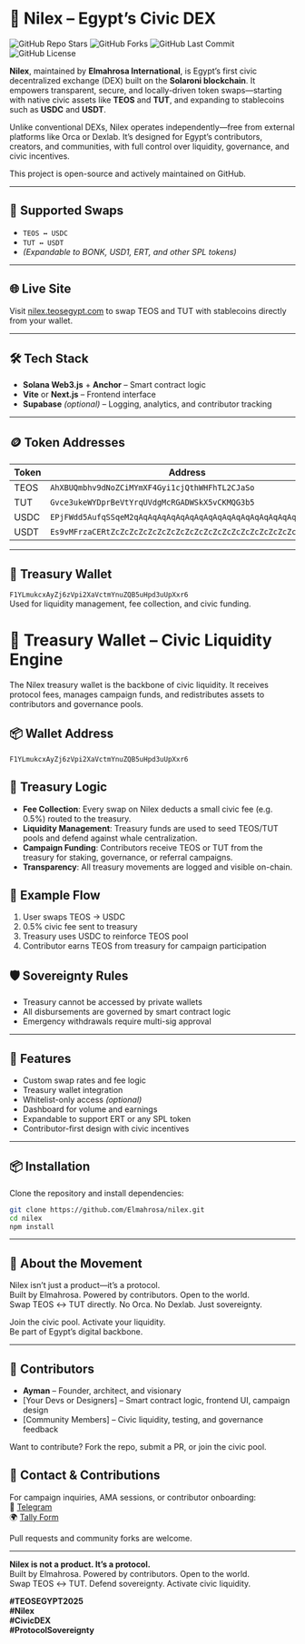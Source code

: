 # 🌊 Nilex – Egypt’s Civic DEX
![GitHub Repo Stars](https://img.shields.io/github/stars/Elmahrosa/Nilex?style=social)
![GitHub Forks](https://img.shields.io/github/forks/Elmahrosa/Nilex?style=social)
![GitHub Last Commit](https://img.shields.io/github/last-commit/Elmahrosa/Nilex)
![GitHub License](https://img.shields.io/github/license/Elmahrosa/Nilex)

**Nilex**, maintained by **Elmahrosa International**, is Egypt’s first civic decentralized exchange (DEX) built on the **Solaroni blockchain**. It empowers transparent, secure, and locally-driven token swaps—starting with native civic assets like **TEOS** and **TUT**, and expanding to stablecoins such as **USDC** and **USDT**.

Unlike conventional DEXs, Nilex operates independently—free from external platforms like Orca or Dexlab. It’s designed for Egypt’s contributors, creators, and communities, with full control over liquidity, governance, and civic incentives.

This project is open-source and actively maintained on GitHub.

---

## 🔁 Supported Swaps

- `TEOS ↔ USDC`  
- `TUT ↔ USDT`  
- *(Expandable to BONK, USD1, ERT, and other SPL tokens)*

---

## 🌐 Live Site

Visit [nilex.teosegypt.com](https://nilex.teosegypt.com) to swap TEOS and TUT with stablecoins directly from your wallet.

---

## 🛠️ Tech Stack

- **Solana Web3.js** + **Anchor** – Smart contract logic  
- **Vite** or **Next.js** – Frontend interface  
- **Supabase** *(optional)* – Logging, analytics, and contributor tracking

---

## 🪙 Token Addresses

| Token | Address |
|-------|---------|
| TEOS  | `AhXBUQmbhv9dNoZCiMYmXF4Gyi1cjQthWHFhTL2CJaSo`  
| TUT   | `Gvce3ukeWYDprBeVtYrqUVdgMcRGADWSkX5vCKMQG3b5`  
| USDC  | `EPjFWdd5AufqSSqeM2qAqAqAqAqAqAqAqAqAqAqAqAqAqAqAqAqAqAqAqAq`  
| USDT  | `Es9vMFrzaCERtZcZcZcZcZcZcZcZcZcZcZcZcZcZcZcZcZcZcZcZcZcZc`  

---

## 🔐 Treasury Wallet

`F1YLmukcxAyZj6zVpi2XaVctmYnuZQB5uHpd3uUpXxr6`  
Used for liquidity management, fee collection, and civic funding.

# 🔐 Treasury Wallet – Civic Liquidity Engine

The Nilex treasury wallet is the backbone of civic liquidity. It receives protocol fees, manages campaign funds, and redistributes assets to contributors and governance pools.

## 📦 Wallet Address

`F1YLmukcxAyZj6zVpi2XaVctmYnuZQB5uHpd3uUpXxr6`

## 🧠 Treasury Logic

- **Fee Collection**: Every swap on Nilex deducts a small civic fee (e.g. 0.5%) routed to the treasury.
- **Liquidity Management**: Treasury funds are used to seed TEOS/TUT pools and defend against whale centralization.
- **Campaign Funding**: Contributors receive TEOS or TUT from the treasury for staking, governance, or referral campaigns.
- **Transparency**: All treasury movements are logged and visible on-chain.

## 🔄 Example Flow

1. User swaps TEOS → USDC  
2. 0.5% civic fee sent to treasury  
3. Treasury uses USDC to reinforce TEOS pool  
4. Contributor earns TEOS from treasury for campaign participation

## 🛡️ Sovereignty Rules

- Treasury cannot be accessed by private wallets  
- All disbursements are governed by smart contract logic  
- Emergency withdrawals require multi-sig approval

---
## 🚀 Features

- Custom swap rates and fee logic  
- Treasury wallet integration  
- Whitelist-only access *(optional)*  
- Dashboard for volume and earnings  
- Expandable to support ERT or any SPL token  
- Contributor-first design with civic incentives

---

## 📦 Installation

Clone the repository and install dependencies:

```bash
git clone https://github.com/Elmahrosa/nilex.git
cd nilex
npm install
```

---

## 🧠 About the Movement

Nilex isn’t just a product—it’s a protocol.  
Built by Elmahrosa. Powered by contributors. Open to the world.  
Swap TEOS ↔ TUT directly. No Orca. No Dexlab. Just sovereignty.

Join the civic pool. Activate your liquidity.  
Be part of Egypt’s digital backbone.

---
## 👥 Contributors

- **Ayman** – Founder, architect, and visionary  
- [Your Devs or Designers] – Smart contract logic, frontend UI, campaign design  
- [Community Members] – Civic liquidity, testing, and governance feedback

Want to contribute? Fork the repo, submit a PR, or join the civic pool.

## 📣 Contact & Contributions

For campaign inquiries, AMA sessions, or contributor onboarding:  
📨 [Telegram]( https://t.me/Elmahrosapi)  
🌍 [Tally Form](https://tally.so/r/mDL7Yb)

Pull requests and community forks are welcome.

---

**Nilex is not a product. It’s a protocol.**  
Built by Elmahrosa. Powered by contributors. Open to the world.  
Swap TEOS ↔ TUT. Defend sovereignty. Activate civic liquidity.

**#TEOSEGYPT2025**  
**#Nilex**  
**#CivicDEX**  
**#ProtocolSovereignty**
